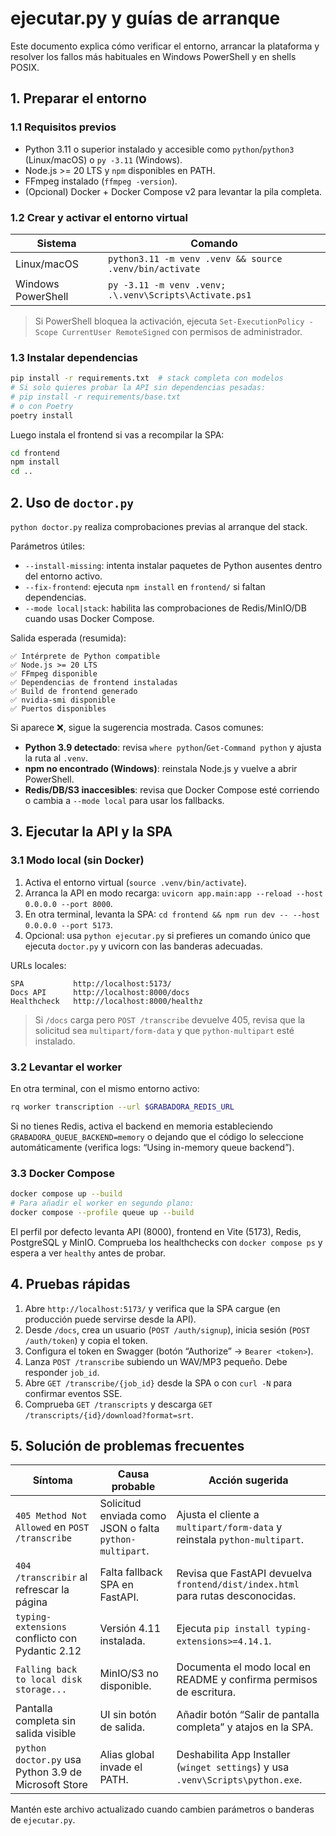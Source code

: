 # ejecutar.py y guías de arranque

Este documento explica cómo verificar el entorno, arrancar la plataforma y resolver los fallos más habituales en Windows PowerShell y en shells POSIX.

## 1. Preparar el entorno

### 1.1 Requisitos previos
- Python 3.11 o superior instalado y accesible como `python`/`python3` (Linux/macOS) o `py -3.11` (Windows).
- Node.js >= 20 LTS y `npm` disponibles en PATH.
- FFmpeg instalado (`ffmpeg -version`).
- (Opcional) Docker + Docker Compose v2 para levantar la pila completa.

### 1.2 Crear y activar el entorno virtual

| Sistema | Comando |
|---------|---------|
| Linux/macOS | `python3.11 -m venv .venv && source .venv/bin/activate` |
| Windows PowerShell | `py -3.11 -m venv .venv; .\.venv\Scripts\Activate.ps1` |

> Si PowerShell bloquea la activación, ejecuta `Set-ExecutionPolicy -Scope CurrentUser RemoteSigned` con permisos de administrador.

### 1.3 Instalar dependencias

```bash
pip install -r requirements.txt  # stack completa con modelos
# Si solo quieres probar la API sin dependencias pesadas:
# pip install -r requirements/base.txt
# o con Poetry
poetry install
```

Luego instala el frontend si vas a recompilar la SPA:

```bash
cd frontend
npm install
cd ..
```

## 2. Uso de `doctor.py`

`python doctor.py` realiza comprobaciones previas al arranque del stack.

Parámetros útiles:
- `--install-missing`: intenta instalar paquetes de Python ausentes dentro del entorno activo.
- `--fix-frontend`: ejecuta `npm install` en `frontend/` si faltan dependencias.
- `--mode local|stack`: habilita las comprobaciones de Redis/MinIO/DB cuando usas Docker Compose.

Salida esperada (resumida):

```
✅ Intérprete de Python compatible
✅ Node.js >= 20 LTS
✅ FFmpeg disponible
✅ Dependencias de frontend instaladas
✅ Build de frontend generado
✅ nvidia-smi disponible
✅ Puertos disponibles
```

Si aparece ❌, sigue la sugerencia mostrada. Casos comunes:
- **Python 3.9 detectado**: revisa `where python`/`Get-Command python` y ajusta la ruta al `.venv`.
- **npm no encontrado (Windows)**: reinstala Node.js y vuelve a abrir PowerShell.
- **Redis/DB/S3 inaccesibles**: revisa que Docker Compose esté corriendo o cambia a `--mode local` para usar los fallbacks.

## 3. Ejecutar la API y la SPA

### 3.1 Modo local (sin Docker)

1. Activa el entorno virtual (`source .venv/bin/activate`).
2. Arranca la API en modo recarga: `uvicorn app.main:app --reload --host 0.0.0.0 --port 8000`.
3. En otra terminal, levanta la SPA: `cd frontend && npm run dev -- --host 0.0.0.0 --port 5173`.
4. Opcional: usa `python ejecutar.py` si prefieres un comando único que ejecuta `doctor.py` y uvicorn con las banderas adecuadas.

URLs locales:
```
SPA           http://localhost:5173/
Docs API      http://localhost:8000/docs
Healthcheck   http://localhost:8000/healthz
```

> Si `/docs` carga pero `POST /transcribe` devuelve 405, revisa que la solicitud sea `multipart/form-data` y que `python-multipart` esté instalado.

### 3.2 Levantar el worker

En otra terminal, con el mismo entorno activo:

```bash
rq worker transcription --url $GRABADORA_REDIS_URL
```

Si no tienes Redis, activa el backend en memoria estableciendo `GRABADORA_QUEUE_BACKEND=memory` o dejando que el código lo seleccione automáticamente (verifica logs: “Using in-memory queue backend”).

### 3.3 Docker Compose

```bash
docker compose up --build
# Para añadir el worker en segundo plano:
docker compose --profile queue up --build
```

El perfil por defecto levanta API (8000), frontend en Vite (5173), Redis, PostgreSQL y MinIO. Comprueba los healthchecks con `docker compose ps` y espera a ver `healthy` antes de probar.

## 4. Pruebas rápidas

1. Abre `http://localhost:5173/` y verifica que la SPA cargue (en producción puede servirse desde la API).
2. Desde `/docs`, crea un usuario (`POST /auth/signup`), inicia sesión (`POST /auth/token`) y copia el token.
3. Configura el token en Swagger (botón “Authorize” → `Bearer <token>`).
4. Lanza `POST /transcribe` subiendo un WAV/MP3 pequeño. Debe responder `job_id`.
5. Abre `GET /transcribe/{job_id}` desde la SPA o con `curl -N` para confirmar eventos SSE.
6. Comprueba `GET /transcripts` y descarga `GET /transcripts/{id}/download?format=srt`.

## 5. Solución de problemas frecuentes

| Síntoma | Causa probable | Acción sugerida |
|---------|----------------|-----------------|
| `405 Method Not Allowed` en `POST /transcribe` | Solicitud enviada como JSON o falta `python-multipart`. | Ajusta el cliente a `multipart/form-data` y reinstala `python-multipart`. |
| `404 /transcribir` al refrescar la página | Falta fallback SPA en FastAPI. | Revisa que FastAPI devuelva `frontend/dist/index.html` para rutas desconocidas. |
| `typing-extensions` conflicto con Pydantic 2.12 | Versión 4.11 instalada. | Ejecuta `pip install typing-extensions>=4.14.1`. |
| `Falling back to local disk storage...` | MinIO/S3 no disponible. | Documenta el modo local en README y confirma permisos de escritura. |
| Pantalla completa sin salida visible | UI sin botón de salida. | Añadir botón “Salir de pantalla completa” y atajos en la SPA. |
| `python doctor.py` usa Python 3.9 de Microsoft Store | Alias global invade el PATH. | Deshabilita App Installer (`winget settings`) y usa `.venv\Scripts\python.exe`. |

Mantén este archivo actualizado cuando cambien parámetros o banderas de `ejecutar.py`.

